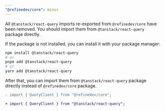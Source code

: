 ```yaml
---
"@refinedev/core": minor
---
```


All `@tanstack/react-query` imports re-exported from `@refinedev/core` have been removed. You should import them from `@tanstack/react-query` package directly.

If the package is not installed, you can install it with your package manager:

```bash
npm install @tanstack/react-query
# or
pnpm add @tanstack/react-query
# or
yarn add @tanstack/react-query
```
After that, you can import them from `@tanstack/react-query` package directly instead of `@refinedev/core` package.

```diff
- import { QueryClient } from "@refinedev/core";

+ import { QueryClient } from "@tanstack/react-query";
```
